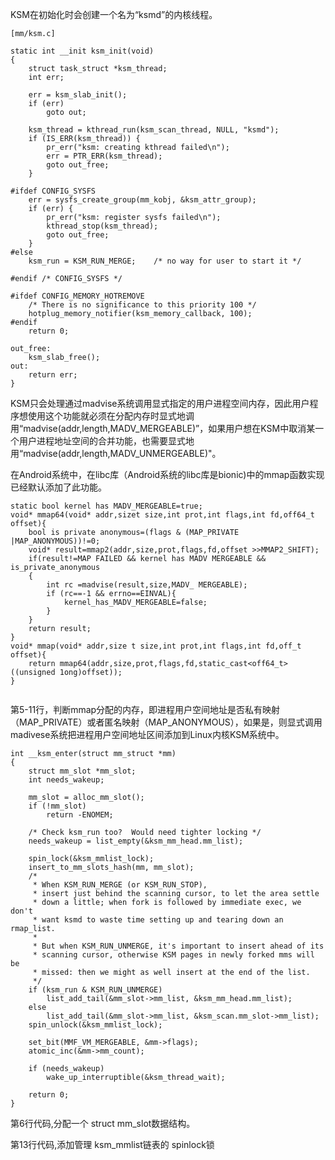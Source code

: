KSM在初始化时会创建一个名为“ksmd”的内核线程。

```
[mm/ksm.c]

static int __init ksm_init(void)
{
	struct task_struct *ksm_thread;
	int err;

	err = ksm_slab_init();
	if (err)
		goto out;

	ksm_thread = kthread_run(ksm_scan_thread, NULL, "ksmd");
	if (IS_ERR(ksm_thread)) {
		pr_err("ksm: creating kthread failed\n");
		err = PTR_ERR(ksm_thread);
		goto out_free;
	}

#ifdef CONFIG_SYSFS
	err = sysfs_create_group(mm_kobj, &ksm_attr_group);
	if (err) {
		pr_err("ksm: register sysfs failed\n");
		kthread_stop(ksm_thread);
		goto out_free;
	}
#else
	ksm_run = KSM_RUN_MERGE;	/* no way for user to start it */

#endif /* CONFIG_SYSFS */

#ifdef CONFIG_MEMORY_HOTREMOVE
	/* There is no significance to this priority 100 */
	hotplug_memory_notifier(ksm_memory_callback, 100);
#endif
	return 0;

out_free:
	ksm_slab_free();
out:
	return err;
}
```

KSM只会处理通过madvise系统调用显式指定的用户进程空间内存，因此用户程序想使用这个功能就必须在分配内存时显式地调用“madvise(addr,length,MADV_MERGEABLE)”，如果用户想在KSM中取消某一个用户进程地址空间的合并功能，也需要显式地用“madvise(addr,length,MADV_UNMERGEABLE)"。

在Android系统中，在libc库（Android系统的libc库是bionic)中的mmap函数实现已经默认添加了此功能。

```
static bool kernel has MADV_MERGEABLE=true;
void* mmap64(void* addr,sizet size,int prot,int flags,int fd,off64_t offset){
	bool is private anonymous=(flags & (MAP_PRIVATE |MAP_ANONYMOUS))!=0; 
	void* result=mmap2(addr,size,prot,flags,fd,offset >>MMAP2_SHIFT); 
	if(result!=MAP FAILED && kernel has MADV MERGEABLE && is_private_anonymous
	{
		int rc =madvise(result,size,MADV_ MERGEABLE); 
		if (rc==-1 && errno==EINVAL){ 
			kernel_has_MADV_MERGEABLE=false;
		}
	}
    return result;
}
void* mmap(void* addr,size t size,int prot,int flags,int fd,off_t offset){
	return mmap64(addr,size,prot,flags,fd,static_cast<off64_t>((unsigned 1ong)offset));
}
    
```

第5-11行，判断mmap分配的内存，即进程用户空间地址是否私有映射（MAP_PRIVATE）或者匿名映射（MAP_ANONYMOUS），如果是，则显式调用madivese系统把进程用户空间地址区间添加到Linux内核KSM系统中。

```
int __ksm_enter(struct mm_struct *mm)
{
	struct mm_slot *mm_slot;
	int needs_wakeup;

	mm_slot = alloc_mm_slot();
	if (!mm_slot)
		return -ENOMEM;

	/* Check ksm_run too?  Would need tighter locking */
	needs_wakeup = list_empty(&ksm_mm_head.mm_list);

	spin_lock(&ksm_mmlist_lock);
	insert_to_mm_slots_hash(mm, mm_slot);
	/*
	 * When KSM_RUN_MERGE (or KSM_RUN_STOP),
	 * insert just behind the scanning cursor, to let the area settle
	 * down a little; when fork is followed by immediate exec, we don't
	 * want ksmd to waste time setting up and tearing down an rmap_list.
	 *
	 * But when KSM_RUN_UNMERGE, it's important to insert ahead of its
	 * scanning cursor, otherwise KSM pages in newly forked mms will be
	 * missed: then we might as well insert at the end of the list.
	 */
	if (ksm_run & KSM_RUN_UNMERGE)
		list_add_tail(&mm_slot->mm_list, &ksm_mm_head.mm_list);
	else
		list_add_tail(&mm_slot->mm_list, &ksm_scan.mm_slot->mm_list);
	spin_unlock(&ksm_mmlist_lock);

	set_bit(MMF_VM_MERGEABLE, &mm->flags);
	atomic_inc(&mm->mm_count);

	if (needs_wakeup)
		wake_up_interruptible(&ksm_thread_wait);

	return 0;
}
```

第6行代码,分配一个 struct mm_slot数据结构。

第13行代码,添加管理 ksm_mmlist链表的 spinlock锁

